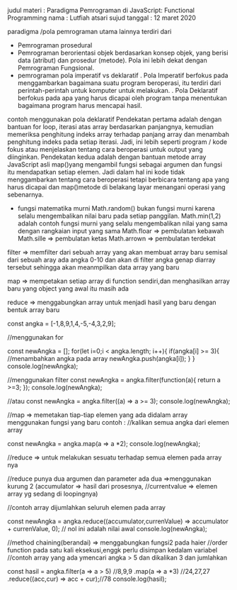 judul materi : Paradigma Pemrograman di JavaScript: Functional Programming
nama : Lutfiah atsari sujud
tanggal : 12 maret 2020


paradigma /pola pemrograman utama lainnya
terdiri dari 
- Pemrograman prosedural 
- Pemrograman berorientasi objek
	berdasarkan konsep objek, yang berisi data (atribut) dan prosedur (metode). 
Pola ini lebih dekat dengan Pemrograman Fungsional. 
- pemrograman pola imperatif vs deklaratif
. Pola Imperatif berfokus pada menggambarkan bagaimana suatu program beroperasi, 
itu terdiri dari perintah-perintah untuk komputer untuk melakukan.
. Pola Deklaratif berfokus pada apa yang harus dicapai oleh program tanpa menentukan 
bagaimana program harus mencapai hasil.

contoh menggunakan pola deklaratif
Pendekatan pertama adalah dengan bantuan for loop, iterasi atas array berdasarkan 
panjangnya, kemudian memeriksa penghitung indeks array terhadap panjang array dan 
menambah penghitung indeks pada setiap iterasi. Jadi, ini lebih seperti program 
/ kode fokus atau menjelaskan tentang cara beroperasi untuk output yang diinginkan.
Pendekatan kedua adalah dengan bantuan metode array JavaScript asli map()yang 
mengambil fungsi sebagai argumen dan fungsi itu mendapatkan setiap elemen. 
Jadi dalam hal ini kode tidak menggambarkan tentang cara beroperasi tetapi 
berbicara tentang apa yang harus dicapai dan map()metode di belakang layar 
menangani operasi yang sebenarnya.

- fungsi matematika murni
Math.random() bukan fungsi murni karena selalu mengembalikan nilai baru pada setiap panggilan.
Math.min(1,2) adalah contoh fungsi murni yang selalu mengembalikan nilai yang sama dengan 
rangkaian input yang sama
Math.floar => pembulatan kebawah
Math.sille => pembulatan ketas
Math.arrown => pembulatan terdekat


filter => memfilter dari sebuah array yang akan membuat array baru
semisal dari sebuah aray ada angka 0-10 dan akan di filter angka genap diarray tersebut
sehingga akan meanmpilkan data array yang baru

map => mempetakan setiap array di function sendiri,dan menghasilkan array baru yang 
object yang awal itu masih ada

reduce => menggabungkan array untuk menjadi hasil yang baru dengan bentuk array baru

const angka = [-1,8,9,1,4,-5,-4,3,2,9];

//menggunakan for 

const newAngka = [];
	for(let i=0;i < angka.length; i++){
	  if(angka[i] >= 3){
	//menambahkan angka pada array
	  newAngka.push(angka[i]);
	}
  }
console.log(newAngka);

//menggunakan filter
const newAngka = angka.filter(function(a){
    return a >=3;
 });
console.log(newAngka);

//atau
const newAngka = angka.filter((a) => a >= 3);
console.log(newAngka);


//map => memetakan tiap-tiap elemen yang ada didalam array menggunakan fungsi yang baru contoh :
//kalikan semua angka dari elemen array

const newAngka = angka.map(a => a *2);
console.log(newAngka);

//reduce => untuk melakukan sesuatu terhadap semua elemen pada array nya 

//reduce punya dua argumen dan parameter ada dua =>menggunakan kurung 2 (accumulator => hasil dari prosesnya,
//currentvalue => elemen array yg sedang di loopingnya)

//contoh array dijumlahkan seluruh elemen pada array

const newAngka = angka.reduce((accumulator,currenValue) =>
accumulator + currenValue, 0); // nol ini adalah nilai awal
console.log(newAngka);


//method chaining(berandai) => menggabungkan fungsi2 pada haier
//order function pada satu kali eksekusi,enggk perlu disimpan kedalam variabel
//contoh array yang ada ymencari angka > 5 dan dikalikan 3 dan jumlahkan

const hasil = angka.filter(a => a > 5) //8,9,9
.map(a => a *3) //24,27,27
.reduce((acc,cur) => acc + cur);//78
console.log(hasil);



